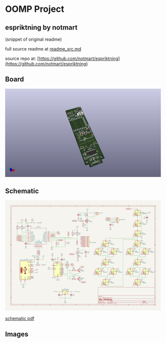 # OOMP Project  
## espriktning  by notmart  
  
(snippet of original readme)  
  
  
  full source readme at [readme_src.md](readme_src.md)  
  
source repo at: [https://github.com/notmart/espriktning](https://github.com/notmart/espriktning)  
## Board  
  
[![working_3d.png](working_3d_600.png)](working_3d.png)  
## Schematic  
  
[![working_schematic.png](working_schematic_600.png)](working_schematic.png)  
  
[schematic pdf](working_schematic.pdf)  
## Images  

